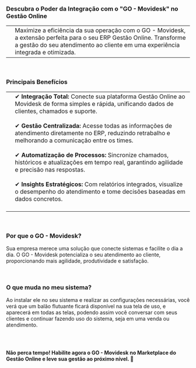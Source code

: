 ### Descubra o Poder da Integração com o "GO - Movidesk" no Gestão Online

| | |
|-|-|
| |Maximize a eficiência da sua operação com o GO - Movidesk, a extensão perfeita para o seu ERP Gestão Online. Transforme a gestão do seu atendimento ao cliente em uma experiência integrada e otimizada. |

<br>

### Principais Benefícios

| | |
|-|-|
|![]() |✔ **Integração Total:** Conecte sua plataforma Gestão Online ao Movidesk de forma simples e rápida, unificando dados de clientes, chamados e suporte.<br><br>✔ **Gestão Centralizada:** Acesse todas as informações de atendimento diretamente no ERP, reduzindo retrabalho e melhorando a comunicação entre os times.<br><br>✔ **Automatização de Processos:** Sincronize chamados, históricos e atualizações em tempo real, garantindo agilidade e precisão nas respostas.<br><br>✔ **Insights Estratégicos:** Com relatórios integrados, visualize o desempenho do atendimento e tome decisões baseadas em dados concretos.<br><br> |

<br>

### Por que o GO - Movidesk?

Sua empresa merece uma solução que conecte sistemas e facilite o dia a dia. O GO - Movidesk potencializa o seu atendimento ao cliente, proporcionando mais agilidade, produtividade e satisfação.

<br>

### O que muda no meu sistema?

Ao instalar ele no seu sistema e realizar as configurações necessárias, você verá que um balão flutuante ficará disponível na sua tela de uso, e aparecerá em todas as telas, podendo assim você conversar com seus clientes e continuar fazendo uso do sistema, seja em uma venda ou atendimento.

![]()

<br>

**Não perca tempo! Habilite agora o GO - Movidesk no Marketplace do Gestão Online e leve sua gestão ao próximo nível. 🚀**